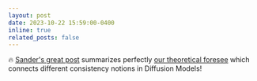 ```yaml
---
layout: post
date: 2023-10-22 15:59:00-0400
inline: true
related_posts: false
---
```


🔥  [Sander's great post](https://sander.ai/2023/07/20/perspectives.html) summarizes perfectly  [our theoretical foresee](https://arxiv.org/abs/2306.00367) which connects different consistency notions in Diffusion Models!
